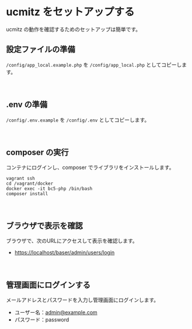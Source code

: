 # ucmitz をセットアップする
ucmitz の動作を確認するためのセットアップは簡単です。

## 設定ファイルの準備
`/config/app_local.example.php` を `/config/app_local.php` としてコピーします。

　
## .env の準備
`/config/.env.example` を `/config/.env` としてコピーします。

　
## composer の実行
コンテナにログインし、composer でライブラリをインストールします。
```shell
vagrant ssh
cd /vagrant/docker
docker exec -it bc5-php /bin/bash
composer install
```

　
## ブラウザで表示を確認
ブラウザで、次のURLにアクセスして表示を確認します。

- [https://localhost/baser/admin/users/login](https://localhost/baser/admin/users/login) 

　
## 管理画面にログインする
メールアドレスとパスワードを入力し管理画面にログインします。

- ユーザー名：admin@example.com
- パスワード：password
